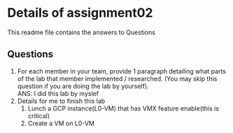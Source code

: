 # Details of assignment02
This readme file contains the answers to Questions

## Questions
1. For each member in your team, provide 1 paragraph detailing what parts of the lab that member implemented / researched. (You may skip this question if you are doing the lab by yourself).  
ANS: I did this lab by myslef  
2. Details for me to finish this lab  
    1. Lunch a GCP instance(L0-VM) that has VMX feature enable(this is critical)  
    2. Create a VM on L0-VM  

